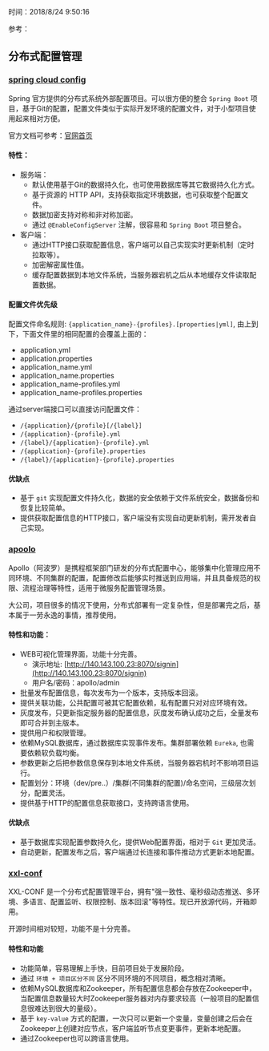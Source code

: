时间：2018/8/24 9:50:16 

参考： 


##  分布式配置管理

### [spring cloud config](https://github.com/spring-cloud/spring-cloud-config)

Spring 官方提供的分布式系统外部配置项目。可以很方便的整合 `Spring Boot` 项目，基于Git的配置，配置文件类似于实际开发环境的配置文件，对于小型项目使用起来相对方便。

官方文档可参考：[官网首页](https://cloud.spring.io/spring-cloud-config/)

#### 特性：
* 服务端：
	* 默认使用基于Git的数据持久化，也可使用数据库等其它数据持久化方式。
	* 基于资源的 HTTP API，支持获取指定环境数据，也可获取整个配置文件。
	* 数据加密支持对称和非对称加密。
	* 通过 `@EnableConfigServer` 注解，很容易和 `Spring Boot` 项目整合。
* 客户端：
	* 通过HTTP接口获取配置信息，客户端可以自己实现实时更新机制（定时拉取等）。
	* 加密解密属性值。
	* 缓存配置数据到本地文件系统，当服务器宕机之后从本地缓存文件读取配置数据。

#### 配置文件优先级

配置文件命名规则: `{application_name}-{profiles}.[properties|yml]`, 由上到下，下面文件里的相同配置的会覆盖上面的：

* application.yml
* application.properties
* application_name.yml
* application_name.properties
* application_name-profiles.yml
* application_name-profiles.properties

通过server端接口可以直接访问配置文件：

* `/{application}/{profile}[/{label}]`
* `/{application}-{profile}.yml`
* `/{label}/{application}-{profile}.yml`
* `/{application}-{profile}.properties`
* `/{label}/{application}-{profile}.properties`

#### 优缺点
* 基于 `git` 实现配置文件持久化，数据的安全依赖于文件系统安全，数据备份和恢复比较简单。
* 提供获取配置信息的HTTP接口，客户端没有实现自动更新机制，需开发者自己实现。
### [apoolo](https://github.com/ctripcorp/apollo)

Apollo（阿波罗）是携程框架部门研发的分布式配置中心，能够集中化管理应用不同环境、不同集群的配置，配置修改后能够实时推送到应用端，并且具备规范的权限、流程治理等特性，适用于微服务配置管理场景。

大公司，项目很多的情况下使用，分布式部署有一定复杂性，但是部署完之后，基本属于一劳永逸的事情，推荐使用。

#### 特性和功能：  

* WEB可视化管理界面，功能十分完善。
	* 演示地址: [http://140.143.100.23:8070/signin](http://140.143.100.23:8070/signin)
	* 用户名/密码：apollo/admin
* 批量发布配置信息，每次发布为一个版本，支持版本回滚。
* 提供关联功能，公共配置可被其它配置依赖，私有配置只对对应环境有效。
* 灰度发布，只更新指定服务器的配置信息，灰度发布确认成功之后，全量发布即可合并到主版本。
* 提供用户和权限管理。
* 依赖MySQL数据库，通过数据库实现事件发布。集群部署依赖 `Eureka`, 也需要依赖软负载均衡。
* 参数更新之后把参数信息保存到本地文件系统，当服务器宕机时不影响项目运行。
* 配置划分：环境（dev/pre..）/集群(不同集群的配置)/命名空间，三级层次划分，配置灵活。
* 提供基于HTTP的配置信息获取接口，支持跨语言使用。
#### 优缺点

* 基于数据库实现配置参数持久化，提供Web配置界面，相对于 `Git` 更加灵活。
* 自动更新，配置发布之后，客户端通过长连接和事件推动方式更新本地配置。  

### [xxl-conf](https://github.com/xuxueli/xxl-conf)

XXL-CONF 是一个分布式配置管理平台，拥有"强一致性、毫秒级动态推送、多环境、多语言、配置监听、权限控制、版本回滚"等特性。现已开放源代码，开箱即用。

开源时间相对较短，功能不是十分完善。
#### 特性和功能  

* 功能简单，容易理解上手快，目前项目处于发展阶段。
* 通过 `环境 + 项目区分不同` 区分不同环境的不同项目，概念相对清晰。
* 依赖MySQL数据库和Zookeeper，所有配置信息都会存放在Zookeeper中，当配置信息数量较大时Zookeeper服务器对内存要求较高（一般项目的配置信息很难达到很大的量级）。
* 基于 `key-value` 方式的配置，一次只可以更新一个变量，变量创建之后会在Zookeeper上创建对应节点，客户端监听节点变更事件，更新本地配置。
* 通过Zookeeper也可以跨语言使用。 
